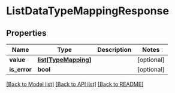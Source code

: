 # ListDataTypeMappingResponse

## Properties
Name | Type | Description | Notes
------------ | ------------- | ------------- | -------------
**value** | [**list[TypeMapping]**](TypeMapping.md) |  | [optional] 
**is_error** | **bool** |  | [optional] 

[[Back to Model list]](../README.md#documentation-for-models) [[Back to API list]](../README.md#documentation-for-api-endpoints) [[Back to README]](../README.md)

